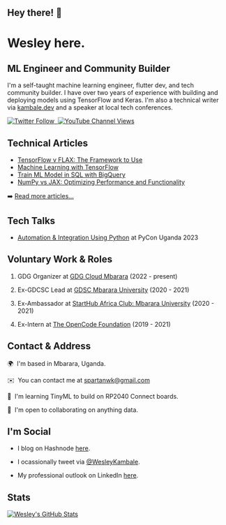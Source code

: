 ## Hey there! 👋

Wesley here.
==================================

ML Engineer and Community Builder
--------------------
I'm a self-taught machine learning engineer, flutter dev, and tech community builder. I have over two years of experience with building and deploying models using TensorFlow and Keras. I'm also  a technical writer via [kambale.dev](https://kambale.dev/) and a speaker at local tech conferences.

<a href="https://twitter.com/weskambale"><img alt="Twitter Follow" src="https://img.shields.io/twitter/follow/weskambale?label=Twitter&style=for-the-badge&logo=twitter&color=1DA1F2"> &nbsp;<a href="https://www.youtube.com/kambale"><img alt="YouTube Channel Views" src="https://img.shields.io/youtube/channel/views/UC0cWpkGM3ClHjPdLRzCOw1g?style=for-the-badge&logo=youtube&label=YOUTUBE VIEWS"></a>

## Technical Articles
- [TensorFlow v FLAX: The Framework to Use](https://kambale.dev/tensorflow-v-flax)
- [Machine Learning with TensorFlow](https://kambale.dev/machine-learning-with-tensorflow)
- [Train ML Model in SQL with BigQuery](https://kambale.dev/ml-in-sql)
- [NumPy vs JAX: Optimizing Performance and Functionality](https://kambale.dev/numpy-vs-jax)

➡️ [Read more articles...](https://kambale.dev)

## Tech Talks

* [Automation & Integration Using Python](https://sessionize.com/s/kambale/automation-integration-using-python/77714) at PyCon Uganda 2023

## Voluntary Work & Roles

1. GDG Organizer at [GDG Cloud Mbarara](https://gdg.community.dev/gdg-cloud-mbarara/) (2022 - present)

2. Ex-GDCSC Lead at [GDSC Mbarara University](https://gdsc.community.dev/mbarara-university-of-science-and-technology/) (2020 - 2021)

3. Ex-Ambassador at [StartHub Africa Club: Mbarara University](https://starthubafrica.org/clubs/) (2020 - 2021)

4. Ex-Intern at [The OpenCode Foundation](https://www.theopencode.org/team/wesley-kambale/) (2019 - 2021)

## Contact & Address

🌍  I'm based in Mbarara, Uganda.

✉️  You can contact me at [spartanwk@gmail.com](mailto:spartanwk@gmail.com)

🧠  I'm learning TinyML to build on RP2040 Connect boards.

🤝  I'm open to collaborating on anything data.

## I'm Social

- I blog on Hashnode [here](https://kambale.dev).

- I ocassionally tweet via [@WesleyKambale](https://twitter.com/WesKambale).

- My professional outlook on LinkedIn [here](https://www.linkedin.com/in/weskambale).

## Stats
[![Wesley's GitHub Stats](https://github-readme-stats.vercel.app/api?username=wkambale)](https://github.com/anuraghazra/github-readme-stats)
